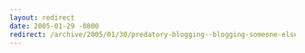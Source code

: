 ```yaml
---
layout: redirect
date: 2005-01-29 -0800
redirect: /archive/2005/01/30/predatory-blogging--blogging-someone-elses-life.aspx/
---
```

